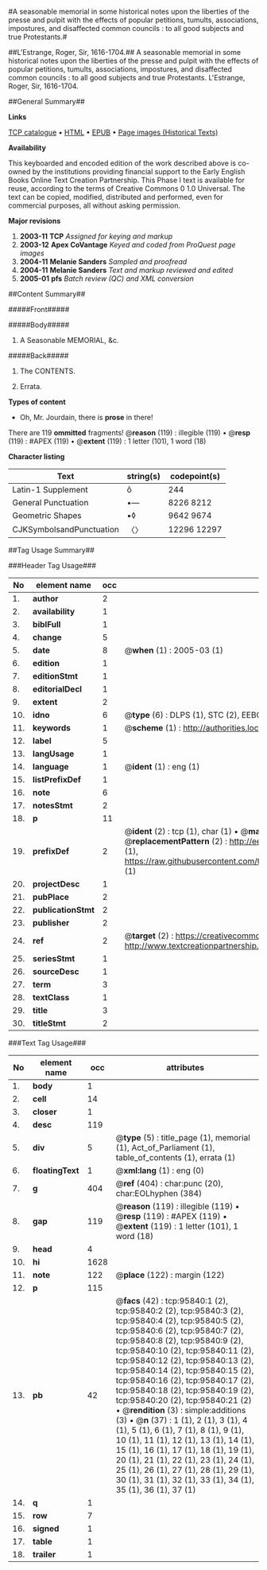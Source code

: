 #A seasonable memorial in some historical notes upon the liberties of the presse and pulpit with the effects of popular petitions, tumults, associations, impostures, and disaffected common councils : to all good subjects and true Protestants.#

##L'Estrange, Roger, Sir, 1616-1704.##
A seasonable memorial in some historical notes upon the liberties of the presse and pulpit with the effects of popular petitions, tumults, associations, impostures, and disaffected common councils : to all good subjects and true Protestants.
L'Estrange, Roger, Sir, 1616-1704.

##General Summary##

**Links**

[TCP catalogue](http://www.ota.ox.ac.uk/tcp/)  • 
[HTML](http://tei.it.ox.ac.uk/tcp/Texts-HTML/free/A47/A47914.html)  • 
[EPUB](http://tei.it.ox.ac.uk/tcp/Texts-EPUB/free/A47/A47914.epub) • 
[Page images (Historical Texts)](https://data.historicaltexts.jisc.ac.uk/view?pubId=eebo-12939681e&pageId=eebo-12939681e-95840-1)

**Availability**

This keyboarded and encoded edition of the
	       work described above is co-owned by the institutions
	       providing financial support to the Early English Books
	       Online Text Creation Partnership. This Phase I text is
	       available for reuse, according to the terms of Creative
	       Commons 0 1.0 Universal. The text can be copied,
	       modified, distributed and performed, even for
	       commercial purposes, all without asking permission.

**Major revisions**

1. __2003-11__ __TCP__ *Assigned for keying and markup*
1. __2003-12__ __Apex CoVantage__ *Keyed and coded from ProQuest page images*
1. __2004-11__ __Melanie Sanders__ *Sampled and proofread*
1. __2004-11__ __Melanie Sanders__ *Text and markup reviewed and edited*
1. __2005-01__ __pfs__ *Batch review (QC) and XML conversion*

##Content Summary##

#####Front#####

#####Body#####

1. A Seasonable MEMORIAL, &c.

#####Back#####

1. The CONTENTS.

1. Errata.

**Types of content**

  * Oh, Mr. Jourdain, there is **prose** in there!

There are 119 **ommitted** fragments! 
 @__reason__ (119) : illegible (119)  •  @__resp__ (119) : #APEX (119)  •  @__extent__ (119) : 1 letter (101), 1 word (18)

**Character listing**


|Text|string(s)|codepoint(s)|
|---|---|---|
|Latin-1 Supplement|ô|244|
|General Punctuation|•—|8226 8212|
|Geometric Shapes|▪◊|9642 9674|
|CJKSymbolsandPunctuation|〈〉|12296 12297|

##Tag Usage Summary##

###Header Tag Usage###

|No|element name|occ|attributes|
|---|---|---|---|
|1.|__author__|2||
|2.|__availability__|1||
|3.|__biblFull__|1||
|4.|__change__|5||
|5.|__date__|8| @__when__ (1) : 2005-03 (1)|
|6.|__edition__|1||
|7.|__editionStmt__|1||
|8.|__editorialDecl__|1||
|9.|__extent__|2||
|10.|__idno__|6| @__type__ (6) : DLPS (1), STC (2), EEBO-CITATION (1), OCLC (1), VID (1)|
|11.|__keywords__|1| @__scheme__ (1) : http://authorities.loc.gov/ (1)|
|12.|__label__|5||
|13.|__langUsage__|1||
|14.|__language__|1| @__ident__ (1) : eng (1)|
|15.|__listPrefixDef__|1||
|16.|__note__|6||
|17.|__notesStmt__|2||
|18.|__p__|11||
|19.|__prefixDef__|2| @__ident__ (2) : tcp (1), char (1)  •  @__matchPattern__ (2) : ([0-9\-]+):([0-9IVX]+) (1), (.+) (1)  •  @__replacementPattern__ (2) : http://eebo.chadwyck.com/downloadtiff?vid=$1&page=$2 (1), https://raw.githubusercontent.com/textcreationpartnership/Texts/master/tcpchars.xml#$1 (1)|
|20.|__projectDesc__|1||
|21.|__pubPlace__|2||
|22.|__publicationStmt__|2||
|23.|__publisher__|2||
|24.|__ref__|2| @__target__ (2) : https://creativecommons.org/publicdomain/zero/1.0/ (1), http://www.textcreationpartnership.org/docs/. (1)|
|25.|__seriesStmt__|1||
|26.|__sourceDesc__|1||
|27.|__term__|3||
|28.|__textClass__|1||
|29.|__title__|3||
|30.|__titleStmt__|2||


###Text Tag Usage###

|No|element name|occ|attributes|
|---|---|---|---|
|1.|__body__|1||
|2.|__cell__|14||
|3.|__closer__|1||
|4.|__desc__|119||
|5.|__div__|5| @__type__ (5) : title_page (1), memorial (1), Act_of_Parliament (1), table_of_contents (1), errata (1)|
|6.|__floatingText__|1| @__xml:lang__ (1) : eng (0)|
|7.|__g__|404| @__ref__ (404) : char:punc (20), char:EOLhyphen (384)|
|8.|__gap__|119| @__reason__ (119) : illegible (119)  •  @__resp__ (119) : #APEX (119)  •  @__extent__ (119) : 1 letter (101), 1 word (18)|
|9.|__head__|4||
|10.|__hi__|1628||
|11.|__note__|122| @__place__ (122) : margin (122)|
|12.|__p__|115||
|13.|__pb__|42| @__facs__ (42) : tcp:95840:1 (2), tcp:95840:2 (2), tcp:95840:3 (2), tcp:95840:4 (2), tcp:95840:5 (2), tcp:95840:6 (2), tcp:95840:7 (2), tcp:95840:8 (2), tcp:95840:9 (2), tcp:95840:10 (2), tcp:95840:11 (2), tcp:95840:12 (2), tcp:95840:13 (2), tcp:95840:14 (2), tcp:95840:15 (2), tcp:95840:16 (2), tcp:95840:17 (2), tcp:95840:18 (2), tcp:95840:19 (2), tcp:95840:20 (2), tcp:95840:21 (2)  •  @__rendition__ (3) : simple:additions (3)  •  @__n__ (37) : 1 (1), 2 (1), 3 (1), 4 (1), 5 (1), 6 (1), 7 (1), 8 (1), 9 (1), 10 (1), 11 (1), 12 (1), 13 (1), 14 (1), 15 (1), 16 (1), 17 (1), 18 (1), 19 (1), 20 (1), 21 (1), 22 (1), 23 (1), 24 (1), 25 (1), 26 (1), 27 (1), 28 (1), 29 (1), 30 (1), 31 (1), 32 (1), 33 (1), 34 (1), 35 (1), 36 (1), 37 (1)|
|14.|__q__|1||
|15.|__row__|7||
|16.|__signed__|1||
|17.|__table__|1||
|18.|__trailer__|1||
